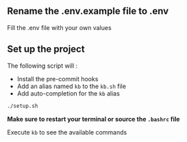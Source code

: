 ## Rename the .env.example file to .env

Fill the .env file with your own values

## Set up the project

The following script will :

- Install the pre-commit hooks
- Add an alias named `kb` to the `kb.sh` file
- Add auto-completion for the `kb` alias

```bash
./setup.sh
```

**Make sure to restart your terminal or source the `.bashrc` file**

Execute `kb` to see the available commands
